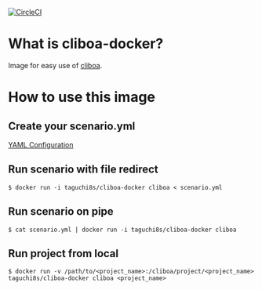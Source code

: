 [![CircleCI](https://circleci.com/gh/taguchi8s/cliboa-docker.svg?style=svg)](https://circleci.com/gh/taguchi8s/cliboa-docker)

# What is cliboa-docker?

Image for easy use of [cliboa](https://github.com/BrainPad/cliboa).

# How to use this image

## Create your scenario.yml

[YAML Configuration](https://github.com/BrainPad/cliboa/blob/master/docs/yaml_configuration.md)

## Run scenario with file redirect

```
$ docker run -i taguchi8s/cliboa-docker cliboa < scenario.yml
```

## Run scenario on pipe

```
$ cat scenario.yml | docker run -i taguchi8s/cliboa-docker cliboa
```

## Run project from local

```
$ docker run -v /path/to/<project_name>:/cliboa/project/<project_name> taguchi8s/cliboa-docker cliboa <project_name>
```
